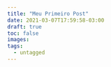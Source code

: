```yaml
---
title: "Meu Primeiro Post"
date: 2021-03-07T17:59:58-03:00
draft: true
toc: false
images:
tags:
  - untagged
---
```


